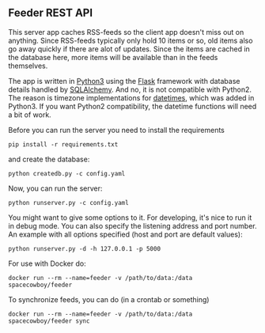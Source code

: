 ## Feeder REST API

This server app caches RSS-feeds so the client app doesn't miss out on
anything. Since RSS-feeds typically only hold 10 items or so, old
items also go away quickly if there are alot of updates. Since the
items are cached in the database here, more items will be available
than in the feeds themselves.

The app is written in [Python3](http://www.python.org) using the
[Flask](http://flask.pocoo.org/) framework with database details
handled by [SQLAlchemy](http://www.sqlalchemy.org/). And no, it is not
compatible with Python2.  The reason is timezone implementations for
[datetimes](https://docs.python.org/3.4/library/datetime.html), which
was added in Python3.  If you want Python2 compatibility, the datetime
functions will need a bit of work.

Before you can run the server you need to install the requirements

    pip install -r requirements.txt

and create the database:

    python createdb.py -c config.yaml

Now, you can run the server:

    python runserver.py -c config.yaml

You might want to give some options to it. For developing, it's nice
to run it in debug mode. You can also specify the listening address
and port number. An example with all options specified (host and port
are default values):

    python runserver.py -d -h 127.0.0.1 -p 5000

For use with Docker do:

```
docker run --rm --name=feeder -v /path/to/data:/data spacecowboy/feeder
```

To synchronize feeds, you can do (in a crontab or something)

```
docker run --rm --name=feeder -v /path/to/data:/data spacecowboy/feeder sync
```
